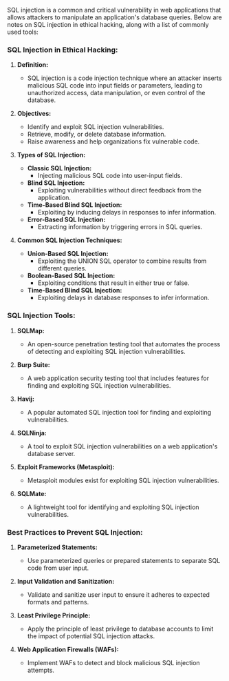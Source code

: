 
SQL injection is a common and critical vulnerability in web applications that allows attackers to manipulate an application's database queries. Below are notes on SQL injection in ethical hacking, along with a list of commonly used tools:

### SQL Injection in Ethical Hacking:

1. **Definition:**
   - SQL injection is a code injection technique where an attacker inserts malicious SQL code into input fields or parameters, leading to unauthorized access, data manipulation, or even control of the database.

2. **Objectives:**
   - Identify and exploit SQL injection vulnerabilities.
   - Retrieve, modify, or delete database information.
   - Raise awareness and help organizations fix vulnerable code.

3. **Types of SQL Injection:**
   - **Classic SQL Injection:**
     - Injecting malicious SQL code into user-input fields.
   - **Blind SQL Injection:**
     - Exploiting vulnerabilities without direct feedback from the application.
   - **Time-Based Blind SQL Injection:**
     - Exploiting by inducing delays in responses to infer information.
   - **Error-Based SQL Injection:**
     - Extracting information by triggering errors in SQL queries.

4. **Common SQL Injection Techniques:**
   - **Union-Based SQL Injection:**
     - Exploiting the UNION SQL operator to combine results from different queries.
   - **Boolean-Based SQL Injection:**
     - Exploiting conditions that result in either true or false.
   - **Time-Based Blind SQL Injection:**
     - Exploiting delays in database responses to infer information.

### SQL Injection Tools:

1. **SQLMap:**
   - An open-source penetration testing tool that automates the process of detecting and exploiting SQL injection vulnerabilities.

2. **Burp Suite:**
   - A web application security testing tool that includes features for finding and exploiting SQL injection vulnerabilities.

3. **Havij:**
   - A popular automated SQL injection tool for finding and exploiting vulnerabilities.

4. **SQLNinja:**
   - A tool to exploit SQL injection vulnerabilities on a web application's database server.

5. **Exploit Frameworks (Metasploit):**
   - Metasploit modules exist for exploiting SQL injection vulnerabilities.

6. **SQLMate:**
   - A lightweight tool for identifying and exploiting SQL injection vulnerabilities.

### Best Practices to Prevent SQL Injection:

1. **Parameterized Statements:**
   - Use parameterized queries or prepared statements to separate SQL code from user input.

2. **Input Validation and Sanitization:**
   - Validate and sanitize user input to ensure it adheres to expected formats and patterns.

3. **Least Privilege Principle:**
   - Apply the principle of least privilege to database accounts to limit the impact of potential SQL injection attacks.

4. **Web Application Firewalls (WAFs):**
   - Implement WAFs to detect and block malicious SQL injection attempts.
